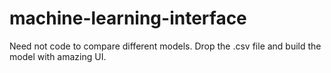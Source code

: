 # machine-learning-interface
Need not code to compare different models. Drop the .csv file and build the model with amazing UI.
